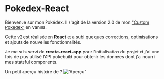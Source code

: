 # Pokedex-React

Bienvenue sur mon Pokédex. Il s'agit de la version 2.0 de mon ["Custom Pokédex"](https://github.com/Sinematic/Custom-Pokedex/blob/main/README.md) en Vanilla.

Cette v2 est réalisée en **React** et a subi quelques corrections, optimisations et ajouts de nouvelles fonctionnalités.

Je me suis servi de **create-react-app** pour l'initialisation du projet et j'ai une fois de plus utilisé l'API pokebuild pour obtenir les données dont j'ai nourri mes stateful components.

Un petit aperçu histoire de ? !["Aperçu"]("https://github.com/Sinematic/Pokedex-React/blob/main/src/assets/images/pokedex-react-introduction.png")